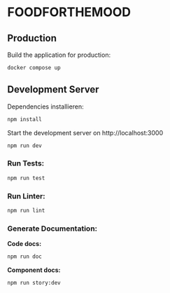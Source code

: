 # FOODFORTHEMOOD

## Production

Build the application for production:

```bash
docker compose up
```

## Development Server

Dependencies installieren: 

```bash
npm install
```

Start the development server on http://localhost:3000

```bash
npm run dev
```

### Run Tests:

```bash
npm run test
```

### Run Linter:

```bash
npm run lint
```

### Generate Documentation:

**Code docs:**
```bash
npm run doc
```

**Component docs:**
```bash
npm run story:dev
```